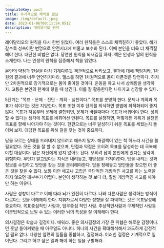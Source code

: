```yaml
---
templateKey: post
title: 주기적으로 채찍질 필요
image: /img/default.jpeg
date: 2023-01-06T00:11:54.051Z
description: 레이달리오 원칙
---
```

레이달리오의 원칙을 다시 한번 읽었다. 여러 원칙들은 스스로 채찍질하기 좋았다. 해가 갈수록 성숙이란 변명으로 안전지대에 머물고 보수화 된다. 이때 본인을 더욱 더 채찍질 해야 한다. 대단한 비법은 없다. 당연한 원칙을 되새김질 하자.  책은 인생과 일의 원칙을 소개한다. 나는 인생의 원칙을 집중해서 책을 읽었다.

본인의 약점과 현실을 마치 기계다루듯 객관적으로 바라보고, 결과에 대해 책임져라. 1차원의 결과에 너무 연연하지마라. 헬스를 하면 1차원적으로 몸이 아픈것은 당연하다. 하지만 2차원적으로 장기적으로는 몸이 좋아질 것이다. 운동을 하고 나서 상쾌함을 생각하자. 고통은 본인의 한계에 닿을 때 생긴다. 이를 잘 활용한다면 나아가고 성장할 수 있다. 

5단계는 "목표 - 문제 - 진단 - 계획 - 실천이다." 목표를 분명히 한다. 문제나 계획과 목표가 섞이기는 것은 지양한다. 목표 또한 이후 단계를 의식하면 방법에 최적화되어 좋지 않다. 목표가 처음부터 문제에 결합되면, 문제가 바뀔때마다 목표가 바뀌어야 한다. 성취할 수 없다는 생각에 목표를 바뀌어선 안된다. 목표를 설정하면, 어떻게든 계획과 실천은 목표를 향해 나아가야 하는 것이다. 한편으로는 너무 달성하기 쉬운 목표를 세웠는지 돌이켜 보자.  대담한 목표를 위해 길을 찾는 것이 중요하다.

답을 모르는 상태를 드러내지 않으려고 애쓰지 말자. 해결책이 있는 척 하느라 시간을 쓸 필요없다. 모든 것을 잘 할 수 없으며, 단점과 약점은 오히려 목표를 달성하는 데 극복해야할 대상이다. 답은 자신에게 있지 않아도 된다. 오히려 답이 본인에게 있다는 생각이 위험하다. 무언가 알고있다는 지식은 내려놓고, 개방성을 가져야한다. 답을 내리는 것과 정보를 수집하고 방안을 찾는 것을 분리해야한다. 답을 정해놓고 방안들을 찾으면 더 좋은 것을 찾을 수 없다. 보통 이런 에고나 고집은 극단적인 개방적인 사고를 하는 노력을 하지 않으면 깨부수기 어렵다. 본인이 생각하는 것 보다 더, 훨씬 개방적인 사고를 해야만 하는 이유다.

사람은 성향이 다르고 이에 따라 뇌가 완전히 다르다. 나와 다른사람은 생각하는 방식이 다르다는 것을 이해해야 한다. 지휘자로서 다양한 성향을 잘 파악하는 것은 목표달성에 중요하다. 목표중심적인 사람과, 업무중심 적인 사람. 추상적인사람과 구체적인 사람등 이분법적으로 보일 수 있는 이러한 뇌의 특성을 잘 이해해야 한다.

의사결정은 학습과 결정이다.  배워라. 좋은 의사결정의 가장 큰 위협은 해로운 감정이다. 먼 훗날 돌이켜봤을 때 아무일도 아니다. 하나의 사건을 확대해석해서 과도하게 감정적일 필요 없다. 다양한 일련의 일들을 종합하고, 결정해라. 이러한 결정은 기계적으로 일어난다. 그리고 하고 싶은 일과 해야 하는 일을 구별해라.